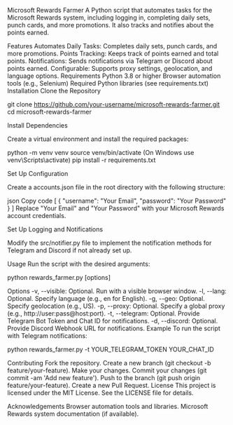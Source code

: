 Microsoft Rewards Farmer
A Python script that automates tasks for the Microsoft Rewards system, including logging in, completing daily sets, punch cards, and more promotions. It also tracks and notifies about the points earned.

Features
Automates Daily Tasks: Completes daily sets, punch cards, and more promotions.
Points Tracking: Keeps track of points earned and total points.
Notifications: Sends notifications via Telegram or Discord about points earned.
Configurable: Supports proxy settings, geolocation, and language options.
Requirements
Python 3.8 or higher
Browser automation tools (e.g., Selenium)
Required Python libraries (see requirements.txt)
Installation
Clone the Repository

git clone https://github.com/your-username/microsoft-rewards-farmer.git
cd microsoft-rewards-farmer

Install Dependencies

Create a virtual environment and install the required packages:

python -m venv venv
source venv/bin/activate (On Windows use venv\Scripts\activate)
pip install -r requirements.txt

Set Up Configuration

Create a accounts.json file in the root directory with the following structure:

json
Copy code
[
    {
        "username": "Your Email",
        "password": "Your Password"
    }
]
Replace "Your Email" and "Your Password" with your Microsoft Rewards account credentials.

Set Up Logging and Notifications

Modify the src/notifier.py file to implement the notification methods for Telegram and Discord if not already set up.

Usage
Run the script with the desired arguments:

python rewards_farmer.py [options]

Options
-v, --visible: Optional. Run with a visible browser window.
-l, --lang: Optional. Specify language (e.g., en for English).
-g, --geo: Optional. Specify geolocation (e.g., US).
-p, --proxy: Optional. Specify a global proxy (e.g., http://user:pass@host:port).
-t, --telegram: Optional. Provide Telegram Bot Token and Chat ID for notifications.
-d, --discord: Optional. Provide Discord Webhook URL for notifications.
Example
To run the script with Telegram notifications:

python rewards_farmer.py -t YOUR_TELEGRAM_TOKEN YOUR_CHAT_ID

Contributing
Fork the repository.
Create a new branch (git checkout -b feature/your-feature).
Make your changes.
Commit your changes (git commit -am 'Add new feature').
Push to the branch (git push origin feature/your-feature).
Create a new Pull Request.
License
This project is licensed under the MIT License. See the LICENSE file for details.

Acknowledgements
Browser automation tools and libraries.
Microsoft Rewards system documentation (if available).

